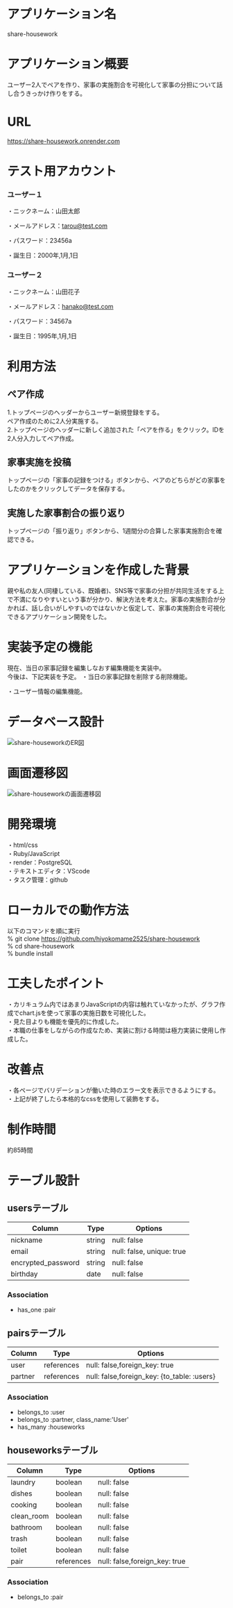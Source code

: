 # アプリケーション名
share-housework

# アプリケーション概要
ユーザー2人でペアを作り、家事の実施割合を可視化して家事の分担について話し合うきっかけ作りをする。

# URL
https://share-housework.onrender.com

# テスト用アカウント
### ユーザー１

・ニックネーム：山田太郎

・メールアドレス：tarou@test.com

・パスワード：23456a

・誕生日：2000年,1月,1日

### ユーザー２

・ニックネーム：山田花子

・メールアドレス：hanako@test.com

・パスワード：34567a

・誕生日：1995年,1月,1日

# 利用方法
## ペア作成
1.トップページのヘッダーからユーザー新規登録をする。  
  ペア作成のために2人分実施する。  
2.トップページのヘッダーに新しく追加された「ペアを作る」をクリック。IDを2人分入力してペア作成。
## 家事実施を投稿
トップページの「家事の記録をつける」ボタンから、ペアのどちらがどの家事をしたのかをクリックしてデータを保存する。
## 実施した家事割合の振り返り
トップページの「振り返り」ボタンから、1週間分の合算した家事実施割合を確認できる。

# アプリケーションを作成した背景
親や私の友人(同棲している、既婚者)、SNS等で家事の分担が共同生活をする上で不満になりやすいという事が分かり、解決方法を考えた。家事の実施割合が分かれば、話し合いがしやすいのではないかと仮定して、家事の実施割合を可視化できるアプリケーション開発をした。

# 実装予定の機能
現在、当日の家事記録を編集しなおす編集機能を実装中。  
今後は、下記実装を予定。 
・当日の家事記録を削除する削除機能。

・ユーザー情報の編集機能。


# データベース設計
![share-houseworkのER図](https://github.com/hiyokomame2525/share-housework/assets/153285246/e718c1ed-fe52-45eb-996a-185d7fdcaaa1)

# 画面遷移図
![share-houseworkの画面遷移図](https://github.com/hiyokomame2525/share-housework/assets/153285246/4cacb938-b23f-46ac-a6f7-d68f83863ea6)

# 開発環境
・html/css  
・Ruby/JavaScript  
・render：PostgreSQL  
・テキストエディタ：VScode  
・タスク管理：github

# ローカルでの動作方法
以下のコマンドを順に実行  
% git clone https://github.com/hiyokomame2525/share-housework  
% cd share-housework  
% bundle install

# 工夫したポイント
・カリキュラム内ではあまりJavaScriptの内容は触れていなかったが、グラフ作成でchart.jsを使って家事の実施日数を可視化した。  
・見た目よりも機能を優先的に作成した。  
・本職の仕事をしながらの作成なため、実装に割ける時間は極力実装に使用し作成した。  

# 改善点   
・各ページでバリデーションが働いた時のエラー文を表示できるようにする。
・上記が終了したら本格的なcssを使用して装飾をする。  

# 制作時間
約85時間

# テーブル設計

## usersテーブル

|Column                | Type     | Options                   |
|----------------------|----------|---------------------------|
|nickname              | string   | null: false               |
|email                 | string   | null: false, unique: true |
|encrypted_password    | string   | null: false               |
|birthday              | date     | null: false               |


### Association
- has_one :pair


## pairsテーブル

|Column     | Type       | Options                                    |
|-----------|------------|--------------------------------------------|
|user       | references | null: false,foreign_key: true              |
|partner    | references | null: false,foreign_key: {to_table: :users}| 

### Association
- belongs_to :user
- belongs_to :partner, class_name:'User'
- has_many :houseworks

## houseworksテーブル

|Column             | Type       | Options                      |
|-------------------|------------|------------------------------|
|laundry            | boolean    | null: false                  |
|dishes             | boolean    | null: false                  |
|cooking            | boolean    | null: false                  |
|clean_room         | boolean    | null: false                  |
|bathroom           | boolean    | null: false                  |
|trash              | boolean    | null: false                  |
|toilet             | boolean    | null: false                  |
|pair               | references | null: false,foreign_key: true|

### Association
- belongs_to :pair